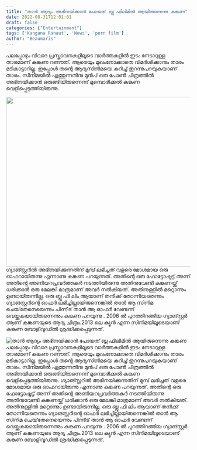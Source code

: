 ```yaml
---
title: "താൻ ആദ്യം അഭിനയിക്കാൻ പോയത് ബ്ലൂ ഫിലിമിൽ ആയിരുന്നെന്നു കങ്കണ"
date: 2022-08-31T12:01:01
draft: false
categories: ["Entertainment"]
tags: ['Kangana Ranaut', 'News', 'porn film']
author: "Beaumaris"
---
```


പലപ്പോഴും വിവാദ പ്രസ്താവനകളിലൂടെ വാര്‍ത്തകളില്‍ ഇടം നേടാറുള്ള താരമാണ് കങ്കണ റണൗത്. ആരെയും മുഖംനോക്കാതെ വിമർശിക്കാനും താരം മടികാട്ടാറില്ല. ഇപ്പോൾ തന്റെ ആദ്യസിനിമയെ കുറിച്ച് തുറന്നുപറയുകയാണ് താരം. സിനിമയിൽ എത്തുന്നതിനു മുൻപ് ഒരു പോണ്‍ ചിത്രത്തില്‍ അഭിനയിക്കാന്‍ ഒരുങ്ങിയിരുന്നെന്ന് മുമ്പൊരിക്കല്‍ കങ്കണ വെളിപ്പെടുത്തിയിരുന്നു.

<img class="wp-image-349183 aligncenter" src="https://cdn.boolokam.com/articles/2022/08/fw2rr.jpg" alt="" width="882" height="463" />ഗ്യാങ്സ്റ്ററില്‍ അഭിനയിക്കുന്നതിന് മുമ്പ് ലഭിച്ചത് വളരെ മോശമായ ഒരു ഓഫറായിരുന്നു എന്നാണു കങ്കണ പറയുന്നത്. അതിന്റെ ഒരു ഫോട്ടോഷൂട്ട് അന്ന് അതിൻ്റെ അണിയറപ്രവർത്തകർ നടത്തിയിരുന്നു അതിനുവേണ്ടി കങ്കണയ്ക്ക് ധരിക്കാന്‍ ഒരു മേലങ്കി മാത്രമാണ് അവർ നല്‍കിയത്. അതിനുള്ളില്‍ മറ്റൊന്നും ഉണ്ടായിരുന്നില്ല. ഒരു ബ്ലൂ ഫി ലിം ആയാണ് തനിക്ക് തോന്നിയതെന്നും ഗ്യാങസ്റ്ററിന്റെ ഓഫര്‍ ലഭിച്ചില്ലായിരുന്നെങ്കില്‍ താൻ ആ സിനിമ ചെയ്‌തേനെയെന്നും പിന്നീട് താൻ ആ ഓഫർ വേണ്ടന്ന് വെയ്ക്കുകയായിരുന്നെന്നും കങ്കണ പറയുന്നു . 2006 ല്‍ പുറത്തിറങ്ങിയ ഗ്യാങ്സ്റ്റര്‍ ആണ് കങ്കണയുടെ ആദ്യ ചിത്രം.2013 ലെ ക്യൂന്‍ എന്ന സിനിമയിലൂടെയാണ് കങ്കണ ബോളിവുഡില്‍ ശ്രദ്ധിക്കപ്പെടുന്നത്.


![താൻ ആദ്യം അഭിനയിക്കാൻ പോയത് ബ്ലൂ ഫിലിമിൽ ആയിരുന്നെന്നു കങ്കണ](https://cdn.boolokam.com/articles/2022/08/fw2rr.jpg)പലപ്പോഴും വിവാദ പ്രസ്താവനകളിലൂടെ വാര്‍ത്തകളില്‍ ഇടം നേടാറുള്ള താരമാണ് കങ്കണ റണൗത്. ആരെയും മുഖംനോക്കാതെ വിമർശിക്കാനും താരം മടികാട്ടാറില്ല. ഇപ്പോൾ തന്റെ ആദ്യസിനിമയെ കുറിച്ച് തുറന്നുപറയുകയാണ് താരം. സിനിമയിൽ എത്തുന്നതിനു മുൻപ് ഒരു പോണ്‍ ചിത്രത്തില്‍ അഭിനയിക്കാന്‍ ഒരുങ്ങിയിരുന്നെന്ന് മുമ്പൊരിക്കല്‍ കങ്കണ വെളിപ്പെടുത്തിയിരുന്നു. ഗ്യാങ്സ്റ്ററില്‍ അഭിനയിക്കുന്നതിന് മുമ്പ് ലഭിച്ചത് വളരെ മോശമായ ഒരു ഓഫറായിരുന്നു എന്നാണു കങ്കണ പറയുന്നത്. അതിന്റെ ഒരു ഫോട്ടോഷൂട്ട് അന്ന് അതിൻ്റെ അണിയറപ്രവർത്തകർ നടത്തിയിരുന്നു അതിനുവേണ്ടി കങ്കണയ്ക്ക് ധരിക്കാന്‍ ഒരു മേലങ്കി മാത്രമാണ് അവർ നല്‍കിയത്. അതിനുള്ളില്‍ മറ്റൊന്നും ഉണ്ടായിരുന്നില്ല. ഒരു ബ്ലൂ ഫി ലിം ആയാണ് തനിക്ക് തോന്നിയതെന്നും ഗ്യാങസ്റ്ററിന്റെ ഓഫര്‍ ലഭിച്ചില്ലായിരുന്നെങ്കില്‍ താൻ ആ സിനിമ ചെയ്‌തേനെയെന്നും പിന്നീട് താൻ ആ ഓഫർ വേണ്ടന്ന് വെയ്ക്കുകയായിരുന്നെന്നും കങ്കണ പറയുന്നു . 2006 ല്‍ പുറത്തിറങ്ങിയ ഗ്യാങ്സ്റ്റര്‍ ആണ് കങ്കണയുടെ ആദ്യ ചിത്രം.2013 ലെ ക്യൂന്‍ എന്ന സിനിമയിലൂടെയാണ് കങ്കണ ബോളിവുഡില്‍ ശ്രദ്ധിക്കപ്പെടുന്നത്.
